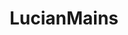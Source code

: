 ---
title: LucianMains
crosslinks:
- leagueoflegends
- summonerschool
- realLucianMains
- YasuoMains
- ezrealmains
- gangplankmains
---